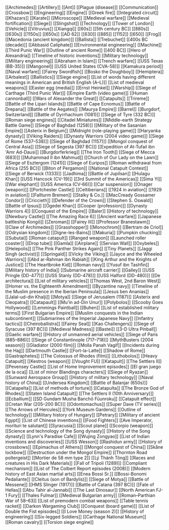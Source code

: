 [[Archimedes]]
[[Artillery]]
[[Ant]]
[[Plague (disease)]]
[[Communication]]
[[Crossbow]]
[[Engineering]]
[[Engine]]
[[Greek fire]]
[[Integrated circuit]]
[[Khazars]]
[[Karate]]
[[Microscope]]
[[Medieval warfare]]
[[Medieval fortification]]
[[Siege]]
[[Slingshot]]
[[Technology]]
[[Tower of London]]
[[Vehicle]]
[[Vitruvius]]
[[Xiangqi]]
[[60s]]
[[5th century BC]]
[[880s]]
[[630s]]
[[1150s]]
[[650s]]
[[AD 62]]
[[630]]
[[885]]
[[1152]]
[[650]]
[[Frog]]
[[Macedonia (ancient kingdom)]]
[[Ballista]]
[[Trebuchet]]
[[400s BC (decade)]]
[[Abbasid Caliphate]]
[[Environmental engineering]]
[[Machine]]
[[Third Punic War]]
[[Outline of ancient Rome]]
[[400 BC]]
[[Hero of Alexandria]]
[[Timeline of historic inventions]]
[[Military technology]]
[[Military engineering]]
[[Abraham in Islam]]
[[Trench warfare]]
[[USS Texas (BB-35)]]
[[Mangonel]]
[[USS United States (CVA-58)]]
[[Kamakura period]]
[[Naval warfare]]
[[Fairey Swordfish]]
[[Bosko the Doughboy]]
[[Hemiptera]]
[[Arbalest]]
[[Ballistics]]
[[Siege engine]]
[[List of words having different meanings in American and British English (A–L)]]
[[List of medieval weapons]]
[[Easter egg (media)]]
[[Ernst Heinkel]]
[[Warship]]
[[Siege of Carthage (Third Punic War)]]
[[Empire Earth (video game)]]
[[Human cannonball]]
[[Wars of Alexander the Great]]
[[Catapults]]
[[Trireme]]
[[Battle of the Lipari Islands]]
[[Battle of Cape Ecnomus]]
[[Battle of Drepana]]
[[Battle of the Aegates]]
[[Maurya Empire]]
[[Barrel]]
[[Burgdorf, Switzerland]]
[[Battle of Dyrrhachium (1081)]]
[[Siege of Tyre (332 BC)]]
[[Roman siege engines]]
[[Citadel Miniatures]]
[[Middle-earth Strategy Battle Game]]
[[Siege of Baghdad (1258)]]
[[Military of the Sasanian Empire]]
[[Asterix in Belgium]]
[[Midnight (role-playing game)]]
[[Haryanka dynasty]]
[[Viking Raiders]]
[[Dynasty Warriors (2004 video game)]]
[[Siege of Rome (537–538)]]
[[Siege of Baghdad (1157)]]
[[Mongol conquest of Central Asia]]
[[Siege of Segesta (397 BC)]]
[[Expedition of At-Tufail ibn 'Amr Ad-Dausi]]
[[Burgdorferkrieg]]
[[The Iron Tooth]]
[[Siege of Mecca (683)]]
[[Muhammad II ibn Mahmud]]
[[Church of Our Lady on the Lawn]]
[[Siege of Esztergom (1241)]]
[[Siege of Euripos]]
[[Roman withdrawal from Africa (255 BC)]]
[[Biton of Pergamon]]
[[National Catapult Contest]]
[[Siege of Berwick (1333)]]
[[Jadhima]]
[[Battle of Jupilsan]]
[[Hulagu Khan]]
[[USS Hancock (CV-19)]]
[[3rd Summit of the Americas]]
[[Sima Yi]]
[[War elephant]]
[[USS America (CV-66)]]
[[Car suspension]]
[[Onager (weapon)]]
[[Portchester Castle]]
[[Celtiberians]]
[[1924 in aviation]]
[[1929 in aviation]]
[[Fallturm Bremen]]
[[Stalky & Co.]]
[[MacCready Gossamer Condor]]
[[Criccieth]]
[[Defender of the Crown]]
[[Stephen S. Oswald]]
[[Battle of Ipsus]]
[[Ögedei Khan]]
[[Cooper (profession)]]
[[Dynasty Warriors 4]]
[[Conquest of the Empire]]
[[Baler]]
[[History of technology]]
[[Newbury Castle]]
[[The Amazing Race 6]]
[[Ancient warfare]]
[[Japanese battleship Kongō]]
[[Zeroman]]
[[Fairey III]]
[[Professor Branestawm]]
[[Claw of Archimedes]]
[[Grasshopper]]
[[Monochrom]]
[[Bertram de Criol]]
[[Odrysian kingdom]]
[[Digne-les-Bains]]
[[Makuria]]
[[Pumpkin chucking]]
[[Subutai]]
[[Roman catapult]]
[[Ranged weapon]]
[[Launched roller coaster]]
[[Drop tube]]
[[Gamla]]
[[Airplane]]
[[Servian Wall]]
[[Oxybeles]]
[[Helepolis]]
[[The Pink Panther Strikes Again]]
[[Tiny Planets]]
[[Jaggi Singh (activist)]]
[[Springald]]
[[Vicky the Viking]]
[[Jayce and the Wheeled Warriors]]
[[Abd ar-Rahman ibn Rabiah]]
[[King Arthur and the Knights of Justice]]
[[The Heartbroke Kid]]
[[Roman navy]]
[[Yusuf ibn Tashfin]]
[[Military history of India]]
[[Submarine aircraft carrier]]
[[Galley]]
[[USS Pringle (DD-477)]]
[[USS Stanly (DD-478)]]
[[USS Halford (DD-480)]]
[[De architectura]]
[[List of military vehicles]]
[[Thomas West, 2nd Baron West]]
[[Homer vs. the Eighteenth Amendment]]
[[Byzantine navy]]
[[Timeline of the Muslim presence in the Iberian Peninsula]]
[[Jesus ben Ananias]]
[[Jalal-ud-din Khalji]]
[[Motya]]
[[Siege of Jerusalem (1187)]]
[[Asterix and Cleopatra]]
[[Catapault]]
[[Mu'in ad-Din Unur]]
[[Polybolos]]
[[Scooby Goes Hollywood]]
[[Lemmings Paintball]]
[[Buhen]]
[[List of established military terms]]
[[First Bulgarian Empire]]
[[Muslim conquests in the Indian subcontinent]]
[[Submarines of the Imperial Japanese Navy]]
[[Infantry tactics]]
[[Cheiroballistra]]
[[Fairey Seal]]
[[Kao Challengers]]
[[Siege of Syracuse (397 BC)]]
[[Medieval Madness]]
[[Bastei]]
[[3-D Ultra Pinball]]
[[Gaelic warfare]]
[[History of unmanned aerial vehicles]]
[[Siege of Paris (885–886)]]
[[Siege of Constantinople (717–718)]]
[[MythBusters (2004 season)]]
[[Gladiator (2000 film)]]
[[Molla Panah Vagif]]
[[Incidents during the Hajj]]
[[Dartmouth Castle]]
[[Fort-la-Latte]]
[[Shadow of Rome]]
[[Gastraphetes]]
[[The Colossus of Rhodes (film)]]
[[Lithobolos]]
[[Heavy Catapult]]
[[Kestros (weapon)]]
[[Vought FU]]
[[Katapult]]
[[The Settlers II]]
[[Pevensey Castle]]
[[List of Home Improvement episodes]]
[[El gran juego de la oca]]
[[List of minor Blandings characters]]
[[Siege of Ryazan]]
[[Sunward Aerospace Group]]
[[History of military technology]]
[[Naval history of China]]
[[Undersea Kingdom]]
[[Battle of Balanjar (650s)]]
[[Catapelta]]
[[List of methods of torture]]
[[Catapulta]]
[[The Bronze God of Rhodes]]
[[Staten Island Catapult]]
[[The Settlers II (10th Anniversary)]]
[[Ecballium]]
[[SD Gundam Musha Banchō Fūunroku]]
[[Catapult effect]]
[[Cretan War (205–200 BC)]]
[[Odontomachus]]
[[Super Dave (TV series)]]
[[The Arrows of Hercules]]
[[York Museum Gardens]]
[[Outline of technology]]
[[Military history of Hungary]]
[[Petrary]]
[[Military of ancient Egypt]]
[[List of Chinese inventions]]
[[Food Fighters]]
[[Ave Imperator, morituri te salutant]]
[[Syracusia]]
[[Scout plane]]
[[Scorpio (weapon)]]
[[Science and technology of the Song dynasty]]
[[History of the Song dynasty]]
[[Lynn's Paradise Cafe]]
[[Wujing Zongyao]]
[[List of Indian inventions and discoveries]]
[[USS Wesson]]
[[Rashidun army]]
[[History of crossbows]]
[[Epimachus of Athens]]
[[Mongol conquest of China]]
[[Skåne lockbow]]
[[Destruction under the Mongol Empire]]
[[Thornton Road poltergeist]]
[[Mortier de 58 mm type 2]]
[[Lý Thánh Tông]]
[[Races and creatures in His Dark Materials]]
[[Fall of Tripoli (1289)]]
[[Compliant mechanism]]
[[List of The Colbert Report episodes (2008)]]
[[Modern history of East Asian martial arts]]
[[Enea Bossi Sr.]]
[[Bossi-Bonomi Pedaliante]]
[[Cleitus (son of Bardylis)]]
[[Siege of Motya]]
[[Battle of Messene]]
[[HMS Slinger (1917)]]
[[Battle of Catana (397 BC)]]
[[Fate of Hellas]]
[[Abu Tahir al-Jannabi]]
[[The Last Dinosaur]]
[[North American FJ-1 Fury]]
[[Thales Fulmar]]
[[Medieval Bulgarian army]]
[[Roman–Parthian War of 58–63]]
[[List of premodern combat weapons]]
[[Table tennis racket]]
[[Darkon Wargaming Club]]
[[Conquest (board game)]]
[[List of Double the Fist episodes]]
[[I Love Money (season 2)]]
[[History of engineering]]
[[Six-legged Soldiers]]
[[Carthage National Museum]]
[[Roman cavalry]]
[[Torsion siege engine]]
